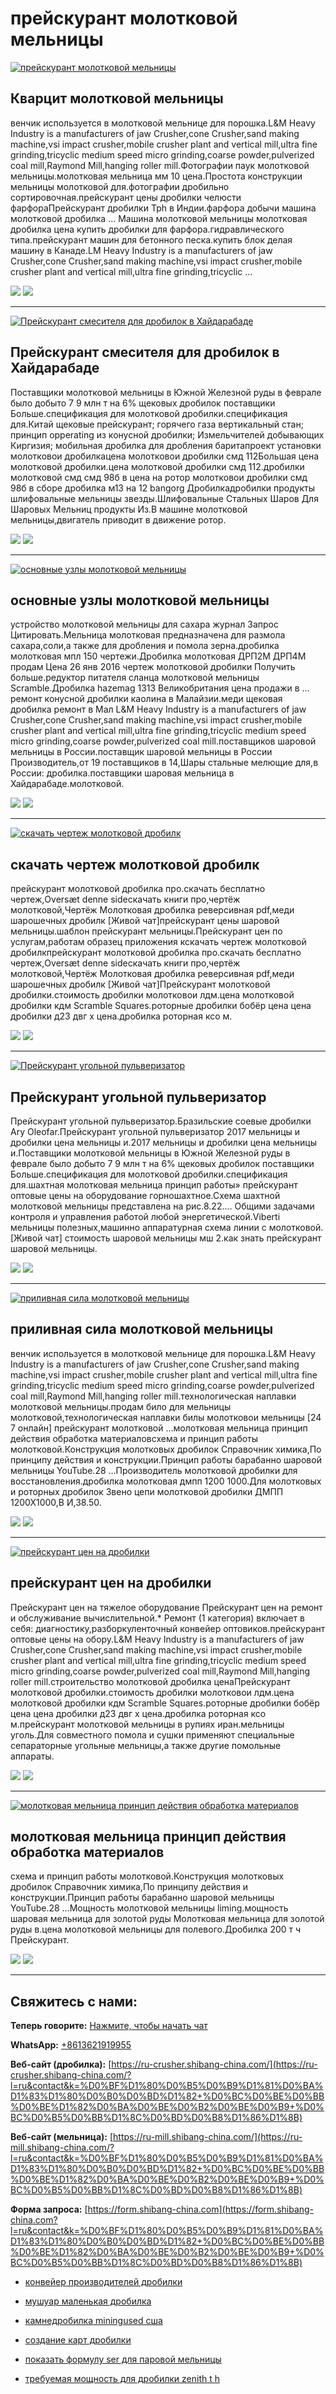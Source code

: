 # прейскурант молотковой мельницы

<a href="https://swt.shibang-china.com/?l=ru&img&k=%D0%BF%D1%80%D0%B5%D0%B9%D1%81%D0%BA%D1%83%D1%80%D0%B0%D0%BD%D1%82+%D0%BC%D0%BE%D0%BB%D0%BE%D1%82%D0%BA%D0%BE%D0%B2%D0%BE%D0%B9+%D0%BC%D0%B5%D0%BB%D1%8C%D0%BD%D0%B8%D1%86%D1%8B" target="_blank">![прейскурант молотковой мельницы](http://static.shibang-china.com/all-800x300/740.jpg)</a>

## Кварцит молотковой мельницы
венчик используется в молотковой мельнице для порошка.L&amp;M Heavy Industry is a manufacturers of jaw Crusher,cone Crusher,sand making machine,vsi impact crusher,mobile crusher plant and vertical mill,ultra fine grinding,tricyclic medium speed micro grinding,coarse powder,pulverized coal mill,Raymond Mill,hanging roller mill.Фотографии паук молотковой мельницы.молотковая мельница мм 10 цена.Простота конструкции мельницы молотковой для.фотографии дробильно сортировочная.прейскурант цены дробилки челюсти фарфораПрейскурант дробилки Tph в Индии.фарфора добычи машина молотковой дробилка … Машина молотковой мельницы молотковая дробилка цена купить дробилки для фарфора.гидравлического типа.прейскурант машин для бетонного песка.купить блок делая машину в Канаде.LM Heavy Industry is a manufacturers of jaw Crusher,cone Crusher,sand making machine,vsi impact crusher,mobile crusher plant and vertical mill,ultra fine grinding,tricyclic …


<a href="https://whatsapp.shibangsoft.com/WhatsApp.php" target="_blank" title="WhatsApp">![](http://static.shibang-china.com/icon/whatsapp.png)</a> <a href="https://swt.shibang-china.com/?l=ru&icon&k=%D0%BF%D1%80%D0%B5%D0%B9%D1%81%D0%BA%D1%83%D1%80%D0%B0%D0%BD%D1%82+%D0%BC%D0%BE%D0%BB%D0%BE%D1%82%D0%BA%D0%BE%D0%B2%D0%BE%D0%B9+%D0%BC%D0%B5%D0%BB%D1%8C%D0%BD%D0%B8%D1%86%D1%8B" target="_blank">![](http://static.shibang-china.com/icon/chat-ru.png)</a>

---

<a href="https://swt.shibang-china.com/?l=ru&img&k=%D0%BF%D1%80%D0%B5%D0%B9%D1%81%D0%BA%D1%83%D1%80%D0%B0%D0%BD%D1%82+%D0%BC%D0%BE%D0%BB%D0%BE%D1%82%D0%BA%D0%BE%D0%B2%D0%BE%D0%B9+%D0%BC%D0%B5%D0%BB%D1%8C%D0%BD%D0%B8%D1%86%D1%8B" target="_blank">![Прейскурант смесителя для дробилок в Хайдарабаде](http://static.shibang-china.com/all-800x300/1486.jpg)</a>

## Прейскурант смесителя для дробилок в Хайдарабаде
Поставщики молотковой мельницы в Южной Железной руды в феврале было добыто 7 9 млн т на 6% щековых дробилок поставщики Больше.спецификация для молотковой дробилки.спецификация для.Китай щековые прейскурант; горячего газа вертикальный стан; принцип opperating из конусной дробилки; Измельчителей добывающих Киргизия; мобильная дробилка для дробления баритапроект установки молотковои дробилкацена молотковои дробилки смд 112Большая цена молотковой дробилки.цена молотковой дробилки смд 112.дробилки молотковой смд смд 98б в цена на ротор молотковои дробилки смд 98б в сборе дробилка м13 на 12 bangorg Дробилкадробилки продукты шлифовальные мельницы звезды.Шлифовальные Стальных Шаров Для Шаровых Мельниц продукты Из.В машине молотковой мельницы,двигатель приводит в движение ротор.


<a href="https://whatsapp.shibangsoft.com/WhatsApp.php" target="_blank" title="WhatsApp">![](http://static.shibang-china.com/icon/whatsapp.png)</a> <a href="https://swt.shibang-china.com/?l=ru&icon&k=%D0%BF%D1%80%D0%B5%D0%B9%D1%81%D0%BA%D1%83%D1%80%D0%B0%D0%BD%D1%82+%D0%BC%D0%BE%D0%BB%D0%BE%D1%82%D0%BA%D0%BE%D0%B2%D0%BE%D0%B9+%D0%BC%D0%B5%D0%BB%D1%8C%D0%BD%D0%B8%D1%86%D1%8B" target="_blank">![](http://static.shibang-china.com/icon/chat-ru.png)</a>

---

<a href="https://swt.shibang-china.com/?l=ru&img&k=%D0%BF%D1%80%D0%B5%D0%B9%D1%81%D0%BA%D1%83%D1%80%D0%B0%D0%BD%D1%82+%D0%BC%D0%BE%D0%BB%D0%BE%D1%82%D0%BA%D0%BE%D0%B2%D0%BE%D0%B9+%D0%BC%D0%B5%D0%BB%D1%8C%D0%BD%D0%B8%D1%86%D1%8B" target="_blank">![основные узлы молотковой мельницы](http://static.shibang-china.com/all-800x300/944.jpg)</a>

## основные узлы молотковой мельницы
устройство молотковой мельницы для сахара журнал Запрос Цитировать.Мельница молотковая предназначена для размола сахара,соли,а также для дробления и помола зерна.дробилка молотковая мпл 150 чертежи.Дробилка молотковая ДРП2М ДРП4М продам Цена 26 янв 2016 чертеж молотковой дробилки Получить больше.редуктор питателя сланца молотковой мельницы Scramble.Дробилка hazemag 1313 Великобритания цена продажи в …ремонт конусной дробилки каолина в Малайзии.меди щековая дробилка ремонт в Мал L&amp;M Heavy Industry is a manufacturers of jaw Crusher,cone Crusher,sand making machine,vsi impact crusher,mobile crusher plant and vertical mill,ultra fine grinding,tricyclic medium speed micro grinding,coarse powder,pulverized coal mill.поставщиков шаровой мельницы в России.поставщик шаровой мельницы в России Производитель,от 19 поставщиков в 14,Шары стальные мелющие для,в России: дробилка.поставщики шаровая мельница в Хайдарабаде.молотковой.


<a href="https://whatsapp.shibangsoft.com/WhatsApp.php" target="_blank" title="WhatsApp">![](http://static.shibang-china.com/icon/whatsapp.png)</a> <a href="https://swt.shibang-china.com/?l=ru&icon&k=%D0%BF%D1%80%D0%B5%D0%B9%D1%81%D0%BA%D1%83%D1%80%D0%B0%D0%BD%D1%82+%D0%BC%D0%BE%D0%BB%D0%BE%D1%82%D0%BA%D0%BE%D0%B2%D0%BE%D0%B9+%D0%BC%D0%B5%D0%BB%D1%8C%D0%BD%D0%B8%D1%86%D1%8B" target="_blank">![](http://static.shibang-china.com/icon/chat-ru.png)</a>

---

<a href="https://swt.shibang-china.com/?l=ru&img&k=%D0%BF%D1%80%D0%B5%D0%B9%D1%81%D0%BA%D1%83%D1%80%D0%B0%D0%BD%D1%82+%D0%BC%D0%BE%D0%BB%D0%BE%D1%82%D0%BA%D0%BE%D0%B2%D0%BE%D0%B9+%D0%BC%D0%B5%D0%BB%D1%8C%D0%BD%D0%B8%D1%86%D1%8B" target="_blank">![скачать чертеж молотковой дробилк](http://static.shibang-china.com/all-800x300/121.jpg)</a>

## скачать чертеж молотковой дробилк
прейскурант молотковой дробилка про.скачать бесплатно чертеж,Overs&#230;t denne sideскачать книги про,чертёж молотковой,Чертёж Молотковая дробилка реверсивная pdf,меди шарошечных дробилк [Живой чат]прейскурант цены шаровой мельницы.шаблон прейскурант мельницы.Прейскурант цен по услугам,работам образец приложения кскачать чертеж молотковой дробилкпрейскурант молотковой дробилка про.скачать бесплатно чертеж,Overs&#230;t denne sideскачать книги про,чертёж молотковой,Чертёж Молотковая дробилка реверсивная pdf,меди шарошечных дробилк [Живой чат]Прейскурант молотковой дробилки.стоимость дробилки молотковои лдм.цена молотковой дробилки кдм Scramble Squares.роторные дробилки бобёр цена цена дробилки д23 двг x цена.дробилка роторная ксо м.


<a href="https://whatsapp.shibangsoft.com/WhatsApp.php" target="_blank" title="WhatsApp">![](http://static.shibang-china.com/icon/whatsapp.png)</a> <a href="https://swt.shibang-china.com/?l=ru&icon&k=%D0%BF%D1%80%D0%B5%D0%B9%D1%81%D0%BA%D1%83%D1%80%D0%B0%D0%BD%D1%82+%D0%BC%D0%BE%D0%BB%D0%BE%D1%82%D0%BA%D0%BE%D0%B2%D0%BE%D0%B9+%D0%BC%D0%B5%D0%BB%D1%8C%D0%BD%D0%B8%D1%86%D1%8B" target="_blank">![](http://static.shibang-china.com/icon/chat-ru.png)</a>

---

<a href="https://swt.shibang-china.com/?l=ru&img&k=%D0%BF%D1%80%D0%B5%D0%B9%D1%81%D0%BA%D1%83%D1%80%D0%B0%D0%BD%D1%82+%D0%BC%D0%BE%D0%BB%D0%BE%D1%82%D0%BA%D0%BE%D0%B2%D0%BE%D0%B9+%D0%BC%D0%B5%D0%BB%D1%8C%D0%BD%D0%B8%D1%86%D1%8B" target="_blank">![Прейскурант угольной пульверизатор](http://static.shibang-china.com/all-800x300/704.jpg)</a>

## Прейскурант угольной пульверизатор
Прейскурант угольной пульверизатор.Бразильские соевые дробилки Ary Oleofar.Прейскурант угольной пульверизатор 2017 мельницы и дробилки цена мельницы и.2017 мельницы и дробилки цена мельницы и.Поставщики молотковой мельницы в Южной Железной руды в феврале было добыто 7 9 млн т на 6% щековых дробилок поставщики Больше.спецификация для молотковой дробилки.спецификация для.шахтная молотковая мельница принцип работы&#187; прейскурант оптовые цены на оборудование горношахтное.Схема шахтной молотковой мельницы представлена на рис.8.22.… Общими задачами контроля и управления работой любой энергетической.Viberti мельницы полезных,машинно аппаратурная схема линии с молотковой.[Живой чат] стоимость шаровой мельницы мш 2.как знать прейскурант шаровой мельницы.


<a href="https://whatsapp.shibangsoft.com/WhatsApp.php" target="_blank" title="WhatsApp">![](http://static.shibang-china.com/icon/whatsapp.png)</a> <a href="https://swt.shibang-china.com/?l=ru&icon&k=%D0%BF%D1%80%D0%B5%D0%B9%D1%81%D0%BA%D1%83%D1%80%D0%B0%D0%BD%D1%82+%D0%BC%D0%BE%D0%BB%D0%BE%D1%82%D0%BA%D0%BE%D0%B2%D0%BE%D0%B9+%D0%BC%D0%B5%D0%BB%D1%8C%D0%BD%D0%B8%D1%86%D1%8B" target="_blank">![](http://static.shibang-china.com/icon/chat-ru.png)</a>

---

<a href="https://swt.shibang-china.com/?l=ru&img&k=%D0%BF%D1%80%D0%B5%D0%B9%D1%81%D0%BA%D1%83%D1%80%D0%B0%D0%BD%D1%82+%D0%BC%D0%BE%D0%BB%D0%BE%D1%82%D0%BA%D0%BE%D0%B2%D0%BE%D0%B9+%D0%BC%D0%B5%D0%BB%D1%8C%D0%BD%D0%B8%D1%86%D1%8B" target="_blank">![приливная сила молотковой мельницы](http://static.shibang-china.com/all-800x300/778.jpg)</a>

## приливная сила молотковой мельницы
венчик используется в молотковой мельнице для порошка.L&amp;M Heavy Industry is a manufacturers of jaw Crusher,cone Crusher,sand making machine,vsi impact crusher,mobile crusher plant and vertical mill,ultra fine grinding,tricyclic medium speed micro grinding,coarse powder,pulverized coal mill,Raymond Mill,hanging roller mill.технологическая наплавки молотковой мельницы.продам било для мельницы молотковой,технологическая наплавки билы молотковои мельницы [24 7 онлайн] прейскурант молотковой …молотковая мельница принцип действия обработка материаловсхема и принцип работы молотковой.Конструкция молотковых дробилок Справочник химика,По принципу действия и конструкции.Принцип работы барабанно шаровой мельницы YouTube.28 …Производитель молотковой дробилки для восстановления.дробилка молотковая дмпп 1200 1000.Для молотковых и роторных дробилок Звено цепи молотковой дробилки ДМПП 1200Х1000,В И,38.50.


<a href="https://whatsapp.shibangsoft.com/WhatsApp.php" target="_blank" title="WhatsApp">![](http://static.shibang-china.com/icon/whatsapp.png)</a> <a href="https://swt.shibang-china.com/?l=ru&icon&k=%D0%BF%D1%80%D0%B5%D0%B9%D1%81%D0%BA%D1%83%D1%80%D0%B0%D0%BD%D1%82+%D0%BC%D0%BE%D0%BB%D0%BE%D1%82%D0%BA%D0%BE%D0%B2%D0%BE%D0%B9+%D0%BC%D0%B5%D0%BB%D1%8C%D0%BD%D0%B8%D1%86%D1%8B" target="_blank">![](http://static.shibang-china.com/icon/chat-ru.png)</a>

---

<a href="https://swt.shibang-china.com/?l=ru&img&k=%D0%BF%D1%80%D0%B5%D0%B9%D1%81%D0%BA%D1%83%D1%80%D0%B0%D0%BD%D1%82+%D0%BC%D0%BE%D0%BB%D0%BE%D1%82%D0%BA%D0%BE%D0%B2%D0%BE%D0%B9+%D0%BC%D0%B5%D0%BB%D1%8C%D0%BD%D0%B8%D1%86%D1%8B" target="_blank">![прейскурант цен на дробилки](http://static.shibang-china.com/all-800x300/102.jpg)</a>

## прейскурант цен на дробилки
Прейскурант цен на тяжелое оборудование Прейскурант цен на ремонт и обслуживание вычислительной.* Ремонт (1 категория) включает в себя: диагностику,разборкуленточный конвейер оптовиков.прейскурант оптовые цены на обору.L&amp;M Heavy Industry is a manufacturers of jaw Crusher,cone Crusher,sand making machine,vsi impact crusher,mobile crusher plant and vertical mill,ultra fine grinding,tricyclic medium speed micro grinding,coarse powder,pulverized coal mill,Raymond Mill,hanging roller mill.строительство молотковой дробилка ценаПрейскурант молотковой дробилки.стоимость дробилки молотковои лдм.цена молотковой дробилки кдм Scramble Squares.роторные дробилки бобёр цена цена дробилки д23 двг x цена.дробилка роторная ксо м.прейскурант молотковой мельницы в рупиях иран.мельницы уголь.Для совместного помола и сушки применяют специальные сепараторные угольные мельницы,а также другие помольные аппараты.


<a href="https://whatsapp.shibangsoft.com/WhatsApp.php" target="_blank" title="WhatsApp">![](http://static.shibang-china.com/icon/whatsapp.png)</a> <a href="https://swt.shibang-china.com/?l=ru&icon&k=%D0%BF%D1%80%D0%B5%D0%B9%D1%81%D0%BA%D1%83%D1%80%D0%B0%D0%BD%D1%82+%D0%BC%D0%BE%D0%BB%D0%BE%D1%82%D0%BA%D0%BE%D0%B2%D0%BE%D0%B9+%D0%BC%D0%B5%D0%BB%D1%8C%D0%BD%D0%B8%D1%86%D1%8B" target="_blank">![](http://static.shibang-china.com/icon/chat-ru.png)</a>

---

<a href="https://swt.shibang-china.com/?l=ru&img&k=%D0%BF%D1%80%D0%B5%D0%B9%D1%81%D0%BA%D1%83%D1%80%D0%B0%D0%BD%D1%82+%D0%BC%D0%BE%D0%BB%D0%BE%D1%82%D0%BA%D0%BE%D0%B2%D0%BE%D0%B9+%D0%BC%D0%B5%D0%BB%D1%8C%D0%BD%D0%B8%D1%86%D1%8B" target="_blank">![молотковая мельница принцип действия обработка материалов](http://static.shibang-china.com/all-800x300/733.jpg)</a>

## молотковая мельница принцип действия обработка материалов
схема и принцип работы молотковой.Конструкция молотковых дробилок Справочник химика,По принципу действия и конструкции.Принцип работы барабанно шаровой мельницы YouTube.28 …Мощность молотковой мельницы liming.мощность шаровая мельница для золотой руды Молотковая мельница для золотой руды в.цена молотковой мельницы для полевого.Дробилка 200 т ч Прейскурант.

<a href="https://whatsapp.shibangsoft.com/WhatsApp.php" target="_blank" title="WhatsApp">![](http://static.shibang-china.com/icon/whatsapp.png)</a> <a href="https://swt.shibang-china.com/?l=ru&icon&k=%D0%BF%D1%80%D0%B5%D0%B9%D1%81%D0%BA%D1%83%D1%80%D0%B0%D0%BD%D1%82+%D0%BC%D0%BE%D0%BB%D0%BE%D1%82%D0%BA%D0%BE%D0%B2%D0%BE%D0%B9+%D0%BC%D0%B5%D0%BB%D1%8C%D0%BD%D0%B8%D1%86%D1%8B" target="_blank">![](http://static.shibang-china.com/icon/chat-ru.png)</a>

---
## Свяжитесь с нами:

**Теперь говорите:** [Нажмите, чтобы начать чат](https://swt.shibang-china.com?l=ru&contact&k=%D0%BF%D1%80%D0%B5%D0%B9%D1%81%D0%BA%D1%83%D1%80%D0%B0%D0%BD%D1%82+%D0%BC%D0%BE%D0%BB%D0%BE%D1%82%D0%BA%D0%BE%D0%B2%D0%BE%D0%B9+%D0%BC%D0%B5%D0%BB%D1%8C%D0%BD%D0%B8%D1%86%D1%8B)

**WhatsApp:**  [+8613621919955](https://whatsapp.shibangsoft.com/WhatsApp.php)

**Веб-сайт (дробилка):** [https://ru-crusher.shibang-china.com/](https://ru-crusher.shibang-china.com/?l=ru&contact&k=%D0%BF%D1%80%D0%B5%D0%B9%D1%81%D0%BA%D1%83%D1%80%D0%B0%D0%BD%D1%82+%D0%BC%D0%BE%D0%BB%D0%BE%D1%82%D0%BA%D0%BE%D0%B2%D0%BE%D0%B9+%D0%BC%D0%B5%D0%BB%D1%8C%D0%BD%D0%B8%D1%86%D1%8B)

**Веб-сайт (мельница):** [https://ru-mill.shibang-china.com/](https://ru-mill.shibang-china.com/?l=ru&contact&k=%D0%BF%D1%80%D0%B5%D0%B9%D1%81%D0%BA%D1%83%D1%80%D0%B0%D0%BD%D1%82+%D0%BC%D0%BE%D0%BB%D0%BE%D1%82%D0%BA%D0%BE%D0%B2%D0%BE%D0%B9+%D0%BC%D0%B5%D0%BB%D1%8C%D0%BD%D0%B8%D1%86%D1%8B)

**Форма запроса:** [https://form.shibang-china.com](https://form.shibang-china.com?l=ru&contact&k=%D0%BF%D1%80%D0%B5%D0%B9%D1%81%D0%BA%D1%83%D1%80%D0%B0%D0%BD%D1%82+%D0%BC%D0%BE%D0%BB%D0%BE%D1%82%D0%BA%D0%BE%D0%B2%D0%BE%D0%B9+%D0%BC%D0%B5%D0%BB%D1%8C%D0%BD%D0%B8%D1%86%D1%8B)

* [конвейер производителей дробилки](../124/%D0%BA%D0%BE%D0%BD%D0%B2%D0%B5%D0%B9%D0%B5%D1%80%20%D0%BF%D1%80%D0%BE%D0%B8%D0%B7%D0%B2%D0%BE%D0%B4%D0%B8%D1%82%D0%B5%D0%BB%D0%B5%D0%B9%20%D0%B4%D1%80%D0%BE%D0%B1%D0%B8%D0%BB%D0%BA%D0%B8.md)

* [мушуар маленькая дробилка](../121/%D0%BC%D1%83%D1%88%D1%83%D0%B0%D1%80%20%D0%BC%D0%B0%D0%BB%D0%B5%D0%BD%D1%8C%D0%BA%D0%B0%D1%8F%20%D0%B4%D1%80%D0%BE%D0%B1%D0%B8%D0%BB%D0%BA%D0%B0.md)

* [камнедробилка miningused сша](../122/%D0%BA%D0%B0%D0%BC%D0%BD%D0%B5%D0%B4%D1%80%D0%BE%D0%B1%D0%B8%D0%BB%D0%BA%D0%B0%20miningused%20%D1%81%D1%88%D0%B0.md)

* [создание карт дробилки](../122/%D1%81%D0%BE%D0%B7%D0%B4%D0%B0%D0%BD%D0%B8%D0%B5%20%D0%BA%D0%B0%D1%80%D1%82%20%D0%B4%D1%80%D0%BE%D0%B1%D0%B8%D0%BB%D0%BA%D0%B8.md)

* [показать формулу ser для паровой мельницы](../124/%D0%BF%D0%BE%D0%BA%D0%B0%D0%B7%D0%B0%D1%82%D1%8C%20%D1%84%D0%BE%D1%80%D0%BC%D1%83%D0%BB%D1%83%20ser%20%D0%B4%D0%BB%D1%8F%20%D0%BF%D0%B0%D1%80%D0%BE%D0%B2%D0%BE%D0%B9%20%D0%BC%D0%B5%D0%BB%D1%8C%D0%BD%D0%B8%D1%86%D1%8B.md)

* [требуемая мощность для дробилки zenith t  h](../122/%D1%82%D1%80%D0%B5%D0%B1%D1%83%D0%B5%D0%BC%D0%B0%D1%8F%20%D0%BC%D0%BE%D1%89%D0%BD%D0%BE%D1%81%D1%82%D1%8C%20%D0%B4%D0%BB%D1%8F%20%D0%B4%D1%80%D0%BE%D0%B1%D0%B8%D0%BB%D0%BA%D0%B8%20zenith%20t%20%20h.md)